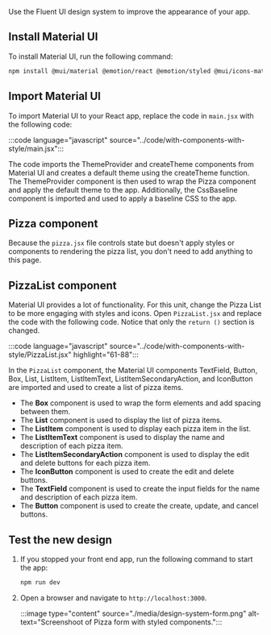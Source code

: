 Use the Fluent UI design system to improve the appearance of your app.

## Install Material UI

To install Material UI, run the following command:

```bash
npm install @mui/material @emotion/react @emotion/styled @mui/icons-material
```

## Import Material UI

To import Material UI to your React app, replace the code in `main.jsx` with the following code:

:::code language="javascript" source="../code/with-components-with-style/main.jsx":::

The code imports the ThemeProvider and createTheme components from Material UI and creates a default theme using the createTheme function. The ThemeProvider component is then used to wrap the Pizza component and apply the default theme to the app. Additionally, the CssBaseline component is imported and used to apply a baseline CSS to the app.

## Pizza component

Because the `pizza.jsx` file controls state but doesn't apply styles or components to rendering the pizza list, you don't need to add anything to this page.

## PizzaList component

Material UI provides a lot of functionality. For this unit, change the Pizza List to be more engaging with styles and icons. Open `PizzaList.jsx` and replace the code with the following code. Notice that only the `return ()` section is changed.

:::code language="javascript" source="../code/with-components-with-style/PizzaList.jsx" highlight="61-88":::

In the `PizzaList` component, the Material UI components TextField, Button, Box, List, ListItem, ListItemText, ListItemSecondaryAction, and IconButton are imported and used to create a list of pizza items. 

* The **Box** component is used to wrap the form elements and add spacing between them. 
* The **List** component is used to display the list of pizza items. 
* The **ListItem** component is used to display each pizza item in the list. 
* The **ListItemText** component is used to display the name and description of each pizza item. 
* The **ListItemSecondaryAction** component is used to display the edit and delete buttons for each pizza item. 
* The **IconButton** component is used to create the edit and delete buttons. 
* The **TextField** component is used to create the input fields for the name and description of each pizza item. 
* The **Button** component is used to create the create, update, and cancel buttons.

## Test the new design

1. If you stopped your front end app, run the following command to start the app:

    ```bash
    npm run dev
    ```

1. Open a browser and navigate to `http://localhost:3000`.

    :::image type="content" source="./media/design-system-form.png" alt-text="Screenshoot of Pizza form with styled components.":::

